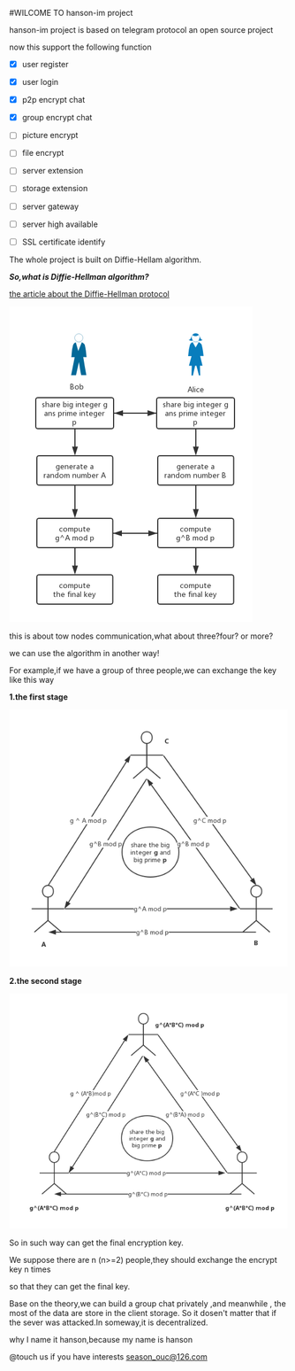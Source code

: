 #WILCOME TO hanson-im project

hanson-im project is based on telegram protocol
an open source project

now this support the following function 

- [x] user register
- [x] user login
- [x] p2p encrypt chat 
- [x] group encrypt chat
- [ ] picture encrypt
- [ ] file encrypt
- [ ] server extension
- [ ] storage  extension
- [ ] server gateway
- [ ] server high available
- [ ] SSL certificate identify



The whole project is built on Diffie-Hellam algorithm.

***So,what is Diffie-Hellman algorithm?***

[the article about the Diffie-Hellman protocol](http://cs.indstate.edu/~skallam/doc.pdf )

![](/book/protocol1.0_1.png)

this is about tow nodes communication,what about three?four? or more?

we can use the algorithm in another way!

For example,if we have a group of three people,we can exchange the key like this way

**1.the first stage**

![](/book/protocol1.0_2.png)

**2.the second stage**

![](/book/protocol1.0_3.png)

So in such way can get the final  encryption key.

We suppose there are n (n>=2) people,they should exchange the encrypt key n times 

so that they can get the final key.

Base on the theory,we can build a group chat privately ,and meanwhile ,
the most of the data are store in the client storage.
So it dosen't  matter that if the sever was attacked.In someway,it is decentralized.





why I name it hanson,because my name is hanson

@touch us if you have interests season_ouc@126.com


